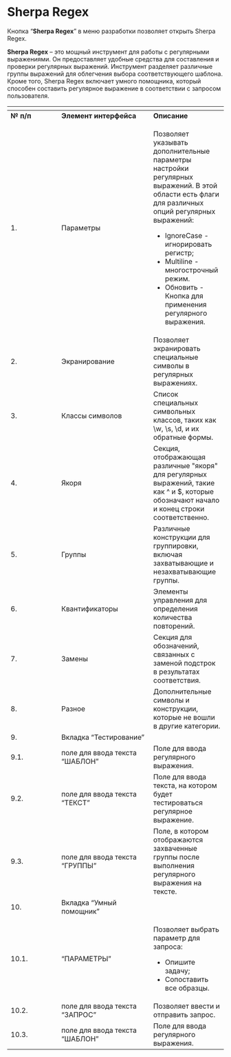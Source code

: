 # Sherpa Regex

&#x20;Кнопка “**Sherpa Regex**” в меню разработки позволяет открыть Sherpa Regex.

**Sherpa Regex** – это мощный инструмент для работы с регулярными выражениями. Он предоставляет удобные средства для составления и проверки регулярных выражений. Инструмент разделяет различные группы выражений для облегчения выбора соответствующего шаблона. Кроме того, Sherpa Regex включает умного помощника, который способен составить регулярное выражение в соответствии с запросом пользователя.

<table data-header-hidden><thead><tr><th width="102"></th><th width="198"></th><th></th></tr></thead><tbody><tr><td><strong>№ п/п</strong></td><td><strong>Элемент интерфейса</strong></td><td><strong>Описание</strong></td></tr><tr><td>1.</td><td>Параметры</td><td><p>Позволяет указывать дополнительные параметры настройки регулярных выражений. В этой области есть флаги для различных опций регулярных выражений:</p><ul><li>IgnoreCase - игнорировать регистр;</li><li>Multiline - многострочный режим.</li><li>Обновить - Кнопка для применения регулярного выражения.</li></ul></td></tr><tr><td>2.</td><td>Экранирование</td><td>Позволяет экранировать специальные символы в регулярных выражениях.</td></tr><tr><td>3.</td><td>Классы символов</td><td>Список специальных символьных классов, таких как \w, \s, \d, и их обратные формы.</td></tr><tr><td>4.</td><td>Якоря </td><td>Секция, отображающая различные "якоря" для регулярных выражений, такие как ^ и $, которые обозначают начало и конец строки соответственно.</td></tr><tr><td>5.</td><td>Группы </td><td>Различные конструкции для группировки, включая захватывающие и незахватывающие группы.</td></tr><tr><td>6.</td><td>Квантификаторы </td><td>Элементы управления для определения количества повторений.</td></tr><tr><td>7.</td><td>Замены </td><td>Секция для обозначений, связанных с заменой подстрок в результатах соответствия.</td></tr><tr><td>8.</td><td>Разное </td><td>Дополнительные символы и конструкции, которые не вошли в другие категории.</td></tr><tr><td>9.  </td><td>Вкладка “Тестирование”</td><td></td></tr><tr><td>9.1.</td><td>поле для ввода текста “ШАБЛОН”</td><td>Поле для ввода регулярного выражения.</td></tr><tr><td>9.2.</td><td>поле для ввода текста “ТЕКСТ”</td><td>Поле для ввода текста, на котором будет тестироваться регулярное выражение.</td></tr><tr><td>9.3.</td><td>поле для ввода текста “ГРУППЫ”</td><td>Поле, в котором отображаются захваченные группы после выполнения регулярного выражения на тексте.</td></tr><tr><td>10. </td><td>Вкладка “Умный помощник”</td><td></td></tr><tr><td>10.1.</td><td>“ПАРАМЕТРЫ”</td><td><p>Позволяет выбрать параметр для запроса:</p><ul><li>Опишите задачу;</li><li>Сопоставить все образцы.</li></ul></td></tr><tr><td>10.2.</td><td>поле для ввода текста “ЗАПРОС”</td><td>Позволяет ввести и отправить запрос. </td></tr><tr><td>10.3.</td><td>поле для ввода текста “ШАБЛОН”</td><td>Поле для ввода регулярного выражения.</td></tr></tbody></table>

<figure><img src="https://lh7-rt.googleusercontent.com/docsz/AD_4nXe7MX-Gj-n1xrjpKu13DnnFoDyyIlciBxiy8kNO0i5yDyYSRu9rhIA1Dda69ZwsqHBT-_Goc8cpFNXo_ryiuTdf9yxHgJAHoRTQnia_dfIblHht69PNWqUXqoFqMbMlfmvim1mv0VfeKHJFGPLL3HI6iJJc?key=MBC6hVHKTrgfBdJNL64AXQ" alt=""><figcaption></figcaption></figure>

<figure><img src="https://lh7-rt.googleusercontent.com/docsz/AD_4nXeqZQl-B4aXOCcih87IX7d02eZqClWJKxaWQqHc-rW7NzMb53RF0OprV6_EK5H3A13gzoRPKrz2WnNHuH6qH3-1QYxvmPfzPj00zXuPm7GoG0OqptFRAC48VAZ3FsBb-YImrJdtQgi4GXxZqxfzQsPIEOof?key=MBC6hVHKTrgfBdJNL64AXQ" alt=""><figcaption></figcaption></figure>
